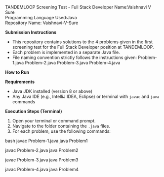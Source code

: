 TANDEMLOOP Screening Test - Full Stack Developer
Name:Vaishnavi V Sure  
Programming Language Used:Java  
Repository Name: Vaishnavi-V-Sure 

**Submission Instructions**

- This repository contains solutions to the 4 problems given in the first screening test for the Full Stack Developer position at TANDEMLOOP.
- Each problem is implemented in a separate Java file.
- File naming convention strictly follows the instructions given:
   Problem-1.java
   Problem-2.java
   Problem-3.java
   Problem-4.java
  
**How to Run**

**Requirements**
- Java JDK installed (version 8 or above)
- Any Java IDE (e.g., IntelliJ IDEA, Eclipse) or terminal with `javac` and `java` commands

**Execution Steps (Terminal)**

1. Open your terminal or command prompt.
2. Navigate to the folder containing the `.java` files.
3. For each problem, use the following commands:

bash
javac Problem-1.java
java Problem1

javac Problem-2.java
java Problem2

javac Problem-3.java
java Problem3

javac Problem-4.java
java Problem4

